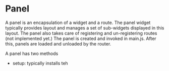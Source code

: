 # Panel

A panel is an encapsulation of a widget and a route. The panel widget typically provides layout and manages a set of sub-widgets displayed in this layout. The panel also takes care of registering and un-registering routes (not implemented yet.) The panel is created and invoked in main.js. After this, panels are loaded and unloaded by the router.

A panel has two methods

- setup: typically installs teh 

